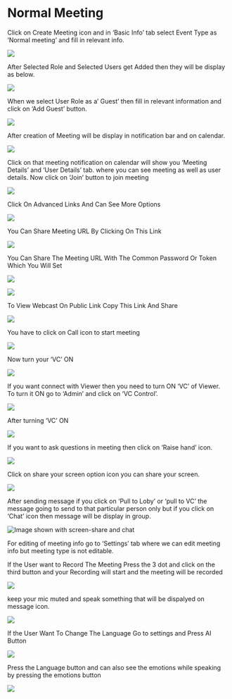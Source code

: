 # Normal Meeting

Click on Create Meeting icon and in ‘Basic Info’ tab select Event Type as ‘Normal meeting’ and fill in relevant info.

![](../../.gitbook/assets/image%20%28288%29.png)

After Selected Role and Selected Users get Added then they will be display as below.

![](../../.gitbook/assets/image%20%28298%29.png)

When we select User Role as a’ Guest’ then fill in relevant information and click on ‘Add Guest’ button.

![](../../.gitbook/assets/image%20%28296%29.png)

After creation of Meeting will be display in notification bar and on calendar.

![](../../.gitbook/assets/image%20%28299%29.png)

Click on that meeting notification on calendar will show you ‘Meeting Details’ and ‘User Details’ tab. where you can see meeting as well as user details. Now click on ‘Join’ button to join meeting

![](../../.gitbook/assets/image%20%28313%29.png)

Click On Advanced Links And Can See More Options

![](../../.gitbook/assets/image%20%28305%29.png)

You Can Share Meeting URL By Clicking On This Link  


![](../../.gitbook/assets/image%20%28320%29.png)

You Can Share The Meeting URL With The Common Password Or Token Which You Will Set

![](../../.gitbook/assets/image%20%28330%29.png)

![](../../.gitbook/assets/image%20%28304%29.png)

To View Webcast On Public Link Copy This Link And Share

![](../../.gitbook/assets/image%20%28334%29.png)



You have to click on Call icon to start meeting

![](../../.gitbook/assets/image%20%28112%29%20%281%29.png)

Now turn your ‘VC’ ON

![](../../.gitbook/assets/image%20%2877%29%20%281%29.png)

If you want connect with Viewer then you need to turn ON ‘VC’ of Viewer. To turn it ON go to ‘Admin’ and click on ‘VC Control’.

![](../../.gitbook/assets/image%20%28151%29.png)

After turning ‘VC’ ON

![](../../.gitbook/assets/image%20%2879%29.png)

If you want to ask questions in meeting then click on ‘Raise hand’ icon.

![](../../.gitbook/assets/image%20%28168%29.png)

Click on share your screen option icon you can share your screen.

![](../../.gitbook/assets/popup_ss.png)

After sending message if you click on ‘Pull to Loby’ or ‘pull to VC’ the message going to send to that particular person only but if you click on ‘Chat’ icon then message will be display in group.

![Image shown with screen-share and chat](../../.gitbook/assets/image%20%28130%29.png)

For editing of meeting info go to ‘Settings’ tab where we can edit meeting info but meeting type is not editable.

If the User want to Record The Meeting Press the 3 dot and click on the third button and your Recording will start and the meeting will be recorded

![](../../.gitbook/assets/image%20%2858%29%20%281%29.png)

keep your mic muted and speak something that will be dispalyed on message icon.

![](../../.gitbook/assets/image%20%28192%29.png)

If the User Want To Change The Language Go to settings and Press AI Button

![](../../.gitbook/assets/image%20%2880%29.png)

Press the Language button and can also see the emotions while speaking by pressing the emotions button  
  


![](../../.gitbook/assets/image%20%2819%29.png)




